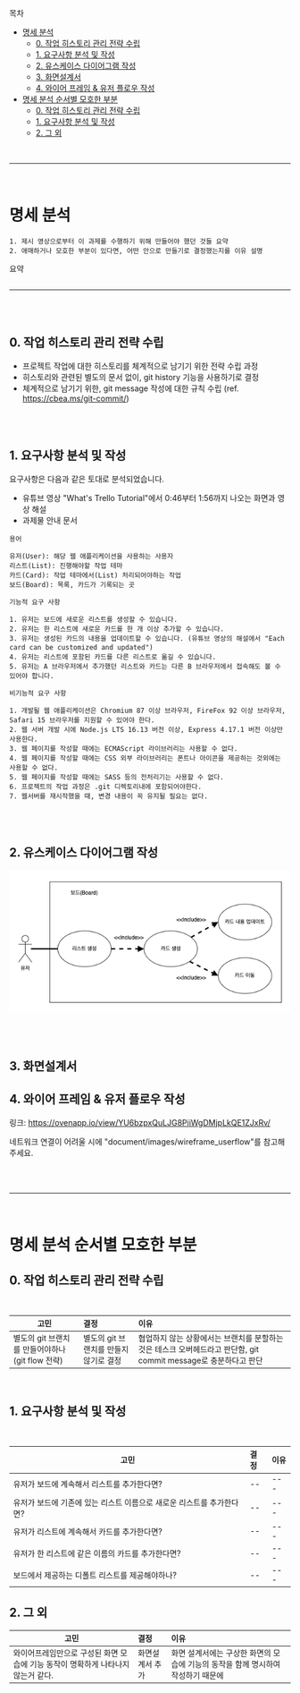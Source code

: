 목차

- [명세 분석](#명세-분석)
  - [0. 작업 히스토리 관리 전략 수립](#0-작업-히스토리-관리-전략-수립)
  - [1. 요구사항 분석 및 작성](#1-요구사항-분석-및-작성)
  - [2. 유스케이스 다이어그램 작성](#2-유스케이스-다이어그램-작성)
  - [3. 화면설계서](#3-화면설계서)
  - [4. 와이어 프레임 & 유저 플로우 작성](#4-와이어-프레임--유저-플로우-작성)
- [명세 분석 순서별 모호한 부분](#명세-분석-순서별-모호한-부분)
  - [0. 작업 히스토리 관리 전략 수립](#0-작업-히스토리-관리-전략-수립-1)
  - [1. 요구사항 분석 및 작성](#1-요구사항-분석-및-작성-1)
  - [2. 그 외](#2-그-외)

<br>

---

<br>

# 명세 분석

```
1. 제시 영상으로부터 이 과제를 수행하기 위해 만들어야 했던 것들 요약
2. 애매하거나 모호한 부분이 있다면, 어떤 안으로 만들기로 결정했는지를 이유 설명
```

요약

```

```

---

<br>

<br>

## 0. 작업 히스토리 관리 전략 수립

- 프로젝트 작업에 대한 히스토리를 체계적으로 남기기 위한 전략 수립 과정
- 히스토리와 관련된 별도의 문서 없이, git history 기능을 사용하기로 결정
- 체계적으로 남기기 위한, git message 작성에 대한 규칙 수립 (ref. https://cbea.ms/git-commit/)

<br>
<br>

## 1. 요구사항 분석 및 작성

요구사항은 다음과 같은 토대로 분석되었습니다.

- 유튜브 영상 "What's Trello Tutorial"에서 0:46부터 1:56까지 나오는 화면과 영상 해설
- 과제물 안내 문서

`용어`

```
유저(User): 해당 웹 애플리케이션을 사용하는 사용자
리스트(List): 진행해야할 작업 테마
카드(Card): 작업 테마에서(List) 처리되어야하는 작업
보드(Board): 목록, 카드가 기록되는 곳
```

`기능적 요구 사항`

```
1. 유저는 보드에 새로운 리스트를 생성할 수 있습니다.
2. 유저는 한 리스트에 새로운 카드를 한 개 이상 추가할 수 있습니다.
3. 유저는 생성된 카드의 내용을 업데이트할 수 있습니다. (유튜브 영상의 해설에서 "Each card can be customized and updated")
4. 유저는 리스트에 포함된 카드를 다른 리스트로 옮길 수 있습니다.
5. 유저는 A 브라우저에서 추가했던 리스트와 카드는 다른 B 브라우저에서 접속해도 볼 수 있어야 합니다.
```

`비기능적 요구 사항`

```
1. 개발될 웹 애플리케이션은 Chromium 87 이상 브라우저, FireFox 92 이상 브라우저, Safari 15 브라우저를 지원할 수 있어야 한다.
2. 웹 서버 개발 시에 Node.js LTS 16.13 버전 이상, Express 4.17.1 버전 이상만 사용한다.
3. 웹 페이지를 작성할 때에는 ECMAScript 라이브러리는 사용할 수 없다.
4. 웹 페이지를 작성할 때에는 CSS 외부 라이브러리는 폰트나 아이콘을 제공하는 것외에는 사용할 수 없다.
5. 웹 페이지를 작성할 때에는 SASS 등의 전처리기는 사용할 수 없다.
6. 프로젝트의 작업 과정은 .git 디렉토리내에 포함되어야한다.
7. 웹서버를 재시작했을 때, 변경 내용이 꼭 유지될 필요는 없다.
```

<br>
<br>

## 2. 유스케이스 다이어그램 작성

![image info](./images/usecase.png)

<br>
<br>

## 3. 화면설계서

## 4. 와이어 프레임 & 유저 플로우 작성

링크: https://ovenapp.io/view/YU6bzpxQuLJG8PiiWgDMjpLkQE1ZJxRv/

네트워크 연결이 어려울 시에 "document/images/wireframe_userflow"를 참고해주세요.

<br>
<br>

---

<br>

# 명세 분석 순서별 모호한 부분

## 0. 작업 히스토리 관리 전략 수립

<br>

| 고민                                             | 결정                                   | 이유                                                                                                            |
| ------------------------------------------------ | :------------------------------------- | :-------------------------------------------------------------------------------------------------------------- |
| 별도의 git 브랜치를 만들어야하나 (git flow 전략) | 별도의 git 브랜치를 만들지 않기로 결정 | 협업하지 않는 상황에서는 브랜치를 분할하는것은 테스크 오버헤드라고 판단함, git commit message로 충분하다고 판단 |

<br>

## 1. 요구사항 분석 및 작성

<br>

| 고민                                                                  | 결정 | 이유 |
| --------------------------------------------------------------------- | :--- | :--- |
| 유저가 보드에 계속해서 리스트를 추가한다면?                           | --   | ---  |
| 유저가 보드에 기존에 있는 리스트 이름으로 새로운 리스트를 추가한다면? | --   | ---  |
| 유저가 리스트에 계속해서 카드를 추가한다면?                           | --   | ---  |
| 유저가 한 리스트에 같은 이름의 카드를 추가한다면?                     | --   | ---  |
| 보드에서 제공하는 디폴트 리스트를 제공해야하나?                       | --   | ---  |

## 2. 그 외

| 고민                                                                             | 결정            | 이유                                                                             |
| -------------------------------------------------------------------------------- | :-------------- | :------------------------------------------------------------------------------- |
| 와이어프레임만으로 구성된 화면 모습에 기능 동작이 명확하게 나타나지 않는거 같다. | 화면설계서 추가 | 화면 설계서에는 구상한 화면의 모습에 기능의 동작을 함께 명시하여 작성하기 때문에 |

